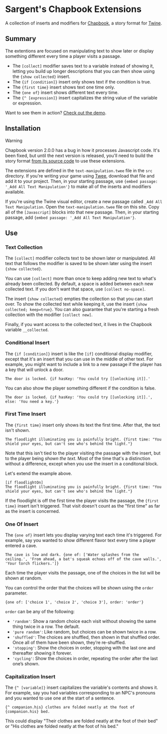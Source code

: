 # Sargent's Chapbook Extensions

A collection of inserts and modifiers for [Chapbook](https://klembot.github.io/chapbook/), a story format for [Twine](https://twinery.org/).


## Summary

The extentions are focused on manipulating text to show later or display something different every time a player visits a passage.

- The `[collect]` modifier saves text to a variable instead of showing it, letting you build up longer descriptions that you can then show using the `{show collected}` insert.
- The `{if [condition]}` insert only shows text if the condition is true.
- The `{first time}` insert shows text one time only. 
- The `{one of}` insert shows different text every time.
- The `{^ [expression]}` insert capitalizes the string value of the variable or expression.

Want to see them in action? [Check out the demo](https://sgranade.github.io/sargent-chapbook-extensions/).


## Installation

> [!WARNING]
>
> Chapbook version 2.0.0 has a bug in how it processes Javascript code. It's been fixed, but until the next version is released, you'll need to build the story format [from its source code](https://github.com/klembot/chapbook) to use these extensions.

The extensions are defined in the `text-manipulation.twee` file in the `src` directory. If you're writing your game using [Twee](https://dev.to/lazerwalker/a-modern-developer-s-workflow-for-twine-4imp), download that file and add it to your project. Then, in your starting passage, use `{embed passage: '_Add All Text Manipulation'}` to make all of the inserts and modifiers available.

If you're using the Twine visual editor, create a new passage called `_Add All Text Manipulation`. Open the `text-manipulation.twee` file on this site. Copy all of the `[Javascript]` blocks into that new passage. Then, in your starting passage, add `{embed passage: '_Add All Text Manipulation'}`.


## Use

### Text Collection

The `[collect]` modifier collects text to be shown later or manipulated. All text that follows the modifier is saved to be shown later using the insert `{show collected}`.

You can use `[collect]` more than once to keep adding new text to what's already been collected. By default, a space is added between each new collected text. If you don't want that space, use `[collect no-space]`.

The insert `{show collected}` empties the collection so that you can start over. To show the collected text while keeping it, use the insert `{show collected; keep=true}`. You can also guarantee that you're starting a fresh collection with the modifier `[collect new]`.

Finally, if you want access to the collected text, it lives in the Chapbook variable `__collected`.


### Conditional Insert

The `{if [condition]}` insert is like the `[if]` conditional display modifier, except that it's an insert that you can use in the middle of other text. For example, you might want to include a link to a new passage if the player has a key that will unlock a door.

```
The door is locked. {if hasKey: 'You could try [[unlocking it]].'
```

You can also show the player something different if the condition is false.

```
The door is locked. {if hasKey: 'You could try [[unlocking it]].', else: 'You need a key.'}
```


### First Time Insert

The `{first time}` insert only shows its text the first time. After that, the text isn't shown.

```
The floodlight illuminating you is painfully bright. {first time: "You shield your eyes, but can't see who's behind the light."}
```

Note that this isn't tied to the player visiting the passage with the insert, but to the player being _shown the text_. Most of the time that's a distinction without a difference, except when you use the insert in a conditonal block.

Let's extend the example above.

```
[if floodlightOn]
The floodlight illuminating you is painfully bright. {first time: "You shield your eyes, but can't see who's behind the light."}
```

If the floodlight is off the first time the player visits the passage, the `{first time}` insert isn't triggered. That visit doesn't count as the "first time" as far as the insert is concerned.


### One Of Insert

The `{one of}` insert lets you display varying text each time it's triggered. For example, say you wanted to show different flavor text every time a player entered a cave.

```
The cave is low and dark. {one of: ['Water splashes from the ceiling.', 'From ahead, a bat's squeak echoes off of the cave walls.', 'Your torch flickers.']}
```

Each time the player visits the passage, one of the choices in the list will be shown at random.

You can control the order that the choices will be shown using the `order` parameter.

```
{one of: ['choice 1', 'choice 2', 'choice 3'], order: 'order'}
```

`order` can be any of the following:

- `'random'`: Show a random choice each visit without showing the same thing twice in a row. The default.
- `'pure random'`: Like random, but choices can be shown twice in a row.
- `'shuffled'`: The choices are shuffled, then shown in that shuffled order. Once all of them have been shown, they’re re-shuffled.
- `'stopping'`: Show the choices in order, stopping with the last one and thereafter showing it forever.
- `'cycling'`: Show the choices in order, repeating the order after the last one’s shown.


### Capitalization Insert

The `{^ [variable]}` insert capitalizes the variable's contents and shows it. For example, say you had variables corresponding to an NPC's pronouns and you wanted to use one at the start of a sentence.

```
{^ companion.his} clothes are folded neatly at the foot of {companion.his} bed.
```

This could display "Their clothes are folded neatly at the foot of their bed" or "His clothes are folded neatly at the foot of his bed."
